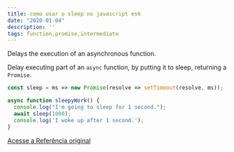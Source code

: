 ```yaml
---
title: como usar o sleep no javascript es6
date: "2020-01-04"
description: ''
tags: function,promise,intermediate
---
```


Delays the execution of an asynchronous function.

Delay executing part of an `async` function, by putting it to sleep, returning a `Promise`.

```js
const sleep = ms => new Promise(resolve => setTimeout(resolve, ms));
```

```js
async function sleepyWork() {
  console.log("I'm going to sleep for 1 second.");
  await sleep(1000);
  console.log('I woke up after 1 second.');
}
```


[Acesse a Referência original](http://github.com/30-seconds/)
